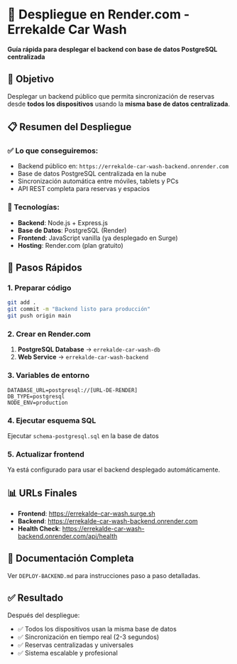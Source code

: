 # 🚀 Despliegue en Render.com - Errekalde Car Wash

**Guía rápida para desplegar el backend con base de datos PostgreSQL centralizada**

## 🎯 Objetivo

Desplegar un backend público que permita sincronización de reservas desde **todos los dispositivos** usando la **misma base de datos centralizada**.

## 📋 Resumen del Despliegue

### **✅ Lo que conseguiremos:**
- Backend público en: `https://errekalde-car-wash-backend.onrender.com`
- Base de datos PostgreSQL centralizada en la nube
- Sincronización automática entre móviles, tablets y PCs
- API REST completa para reservas y espacios

### **🔧 Tecnologías:**
- **Backend**: Node.js + Express.js
- **Base de Datos**: PostgreSQL (Render)
- **Frontend**: JavaScript vanilla (ya desplegado en Surge)
- **Hosting**: Render.com (plan gratuito)

## 🚀 Pasos Rápidos

### **1. Preparar código**
```bash
git add .
git commit -m "Backend listo para producción"
git push origin main
```

### **2. Crear en Render.com**
1. **PostgreSQL Database** → `errekalde-car-wash-db`
2. **Web Service** → `errekalde-car-wash-backend`

### **3. Variables de entorno**
```
DATABASE_URL=postgresql://[URL-DE-RENDER]
DB_TYPE=postgresql
NODE_ENV=production
```

### **4. Ejecutar esquema SQL**
Ejecutar `schema-postgresql.sql` en la base de datos

### **5. Actualizar frontend**
Ya está configurado para usar el backend desplegado automáticamente.

## 📊 URLs Finales

- **Frontend**: https://errekalde-car-wash.surge.sh
- **Backend**: https://errekalde-car-wash-backend.onrender.com
- **Health Check**: https://errekalde-car-wash-backend.onrender.com/api/health

## 📖 Documentación Completa

Ver `DEPLOY-BACKEND.md` para instrucciones paso a paso detalladas.

## ✅ Resultado

Después del despliegue:
- ✅ Todos los dispositivos usan la misma base de datos
- ✅ Sincronización en tiempo real (2-3 segundos)
- ✅ Reservas centralizadas y universales
- ✅ Sistema escalable y profesional 